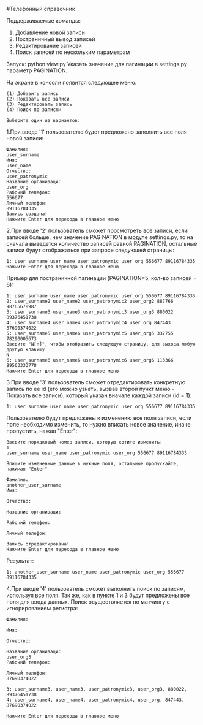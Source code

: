 #Телефонный справочник

Поддерживаемые команды:
1. Добавление новой записи
2. Постраничный вывод записей
3. Редактирование записей
4. Поиск записей по нескольким параметрам

Запуск: python view.py
Указать значение для пагинации в settings.py параметр PAGINATION.

На экране в консоли появится следующее меню:

    (1) Добавить запись
    (2) Показать все записи
    (3) Редактировать запись
    (4) Поиск по записям

    Выберите один из вариантов:

1.При вводе '1' пользователю будет предложено заполнить все поля новой записи:

    Фамилия:
    user_surname
    Имя:
    user_name
    Отчество:
    user_patronymic
    Название организаци:
    user_org
    Рабочий телефон:
    556677     
    Личный телефон:
    89116784335
    Запись создана!
    Нажмите Enter для перехода в главное меню
    
2.При вводе '2' пользователь сможет просмотреть все записи, если записей больше,
чем значение PAGINATION в модуле settings.py, то на сначала выведется количество записей равной PAGINATION,
остальные записи будут отображаться при запросе следующей страницы:
    
    1: user_surname user_name user_patronymic user_org 556677 89116784335
    Нажмите Enter для перехода в главное меню
    
Пример для постраничной пагинации (PAGINATION=5, кол-во записей = 6):
    
    1: user_surname user_name user_patronymic user_org 556677 89116784335
    2: user_surname2 user_name2 user_patronymic2 user_org2 887766 98765678987
    3: user_surname3 user_name3 user_patronymic3 user_org3 880022 89376451738
    4: user_surname4 user_name4 user_patronymic4 user_org 847443 87690374022
    5: user_surname5 user_name6 user_patronymic5 user_org5 337755 78290005673
    Введите "N[n]", чтобы отобразить следующую страницу, для выхода любую другую клавишу
    N
    6: user_surname6 user_name6 user_patronymic6 user_org6 113366 89563333778
    Нажмите Enter для перехода в главное меню

3.При вводе '3' пользователь сможет отредактировать конкретную запись по ее id (его можно узнать, вызвав второй пункт меню - Показать все записи), который указан
 вначале каждой записи (id = 1):
    
    1: user_surname user_name user_patronymic user_org 556677 89116784335

Пользователю будут предложены к изменению все поля записи, если поле необходимо изменить,
 то нужно вписать новое значение, иначе пропустить, нажав "Enter":

    Введите порядковый номер записи, которую хотите изменить:
    1
    user_surname user_name user_patronymic user_org 556677 89116784335
    
    Впишите измененные данные в нужные поля, остальные пропускайте, нажимая "Enter"
    
    Фамилия:
    another_user_surname
    Имя:
    
    Отчество:
    
    Название организаци:
    
    Рабочий телефон:
    
    Личный телефон:
    
    Запись отредактирована!
    Нажмите Enter для перехода в главное меню

Результат:
    
    1: another_user_surname user_name user_patronymic user_org 556677 89116784335

4.При вводе '4' пользователь сможет выполнить поиск по записям, используя все поля. 
Так же, как в пункте 1 и 3 будут предложены все поля для ввода данных. Поиск осуществляется 
по матчингу с игнорированием регистра:

    Фамилия:
 
    Имя:
    
    Отчество:
    
    Название организаци:
    user_org3
    Рабочий телефон:
    
    Личный телефон:
    87690374022
    
    3: user_surname3, user_name3, user_patronymic3, user_org3, 880022, 89376451738
    4: user_surname4, user_name4, user_patronymic4, user_org, 847443, 87690374022
    
    Нажмите Enter для перехода в главное меню
